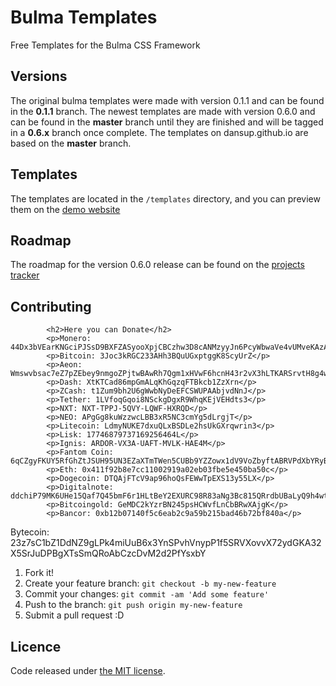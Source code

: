 # Bulma Templates
Free Templates for the Bulma CSS Framework

## Versions
  The original bulma templates were made with version 0.1.1 and can be found in the **0.1.1** branch. The newest templates are made with version 0.6.0 and can be found in the **master** branch until they are finished and will be tagged in a **0.6.x** branch once complete. The templates on dansup.github.io are based on the **master** branch.
  
  
## Templates

The templates are located in the ```/templates``` directory, and you can preview them on the [demo website](http://dansup.github.io/bulma-templates)

## Roadmap

The roadmap for the version 0.6.0 release can be found on the [projects tracker](https://github.com/dansup/bulma-templates/projects/1)


## Contributing

            <h2>Here you can Donate</h2>
            <p>Monero: 44Dx3bVEarKNGciPJSsD9BXFZASyooXpjCBCzhw3D8cANMzyyJn6PcyWbwaVe4vUMveKAzAiA4j8xgUi29TpKXpm3wUvH8Z</p>
            <p>Bitcoin: 3Joc3kRGC233AHh3BQuUGxptggK8ScyUrZ</p>
            <p>Aeon: Wmswvbsac7eZ7pZEbey9nmgoZPjtwBAwRh7Qgm1xHVwF6hcnH43r2vX3hLTKARSrvtH8g4wJtEXS9V3Axz1Y2m8P2uqXEZi51</p>
            <p>Dash: XtKTCad86mpGmALqKhGqzqFTBkcb1ZzXrn</p>
            <p>ZCash: t1Zum9bh2U6gWwbNyDeEFCSWUPAAbjvdNnJ</p>	
            <p>Tether: 1LVfoqGqoi8NSckgDgxR9WhqKEjVEHdts3</p>
            <p>NXT: NXT-TPPJ-5QVY-LQWF-HXRQD</p>
            <p>NEO: APgGg8kuWzzwcLBB3xR5NC3cmYg5dLrgjT</p>
            <p>Litecoin: LdmyNUKE7dxuQLxBSDLe2hsUkGXrqwrin3</p>
            <p>Lisk: 17746879737169256464L</p>
            <p>Ignis: ARDOR-VX3A-UAFT-MVLK-HAE4M</p>
            <p>Fantom Coin: 6qCZgyFKUY5RfGhZtJSUH95UN3EZaXTmTWen5CUBb9YZZowx1dV9VoZbyftABRVPdXbYRyBKfHd72H3XvUTr8Ht2Jry2BZU</p>
            <p>Eth: 0x411f92b8e7cc11002919a02eb03fbe5e450ba50c</p>
            <p>Dogecoin: DTQAjFTcV9ap96hoQsFEWwTpEXS13y55LX</p>
            <p>Digitalnote: ddchiP79MK6UHe15Qaf7Q45bmF6r1HLtBeY2EXURC98R83aNg3Bc815QRrdbUBaLyQ9h4wtvggAcY3Way3t4cGoX1AUC9vS6v</p>		
            <p>Bitcoingold: GeMDC2kYzrBN245psHCWvfLnCbBRwXAjgK</p>
            <p>Bancor: 0xb12b07140f5c6eab2c9a59b215bad46b72bf840a</p>	
<p>Bytecoin: 23z7sC1bZ1DdNZ9gLPk4miUuB6x3YnSPvhVnypP1f5SRVXovvX72ydGKA32X5SrJuDPBgXTsSmQRoAbCzcDvM2d2PfYsxbY</p>

1. Fork it!
2. Create your feature branch: `git checkout -b my-new-feature`
3. Commit your changes: `git commit -am 'Add some feature'`
4. Push to the branch: `git push origin my-new-feature`
5. Submit a pull request :D

## Licence

Code released under [the MIT license](https://github.com/dansup/bulma-templates/blob/master/LICENSE).
